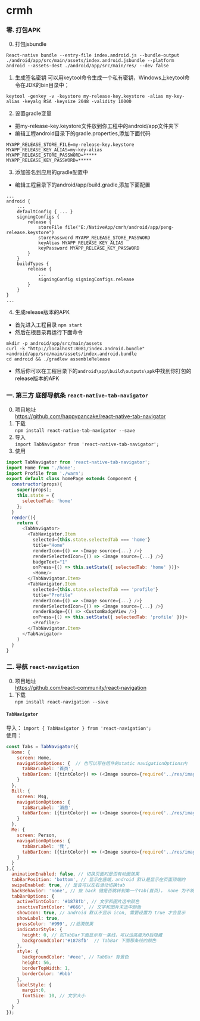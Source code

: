 # crmh
### 零. 打包APK
0. 打包jsbundle
```
React-native bundle --entry-file index.android.js --bundle-output ./android/app/src/main/assets/index.android.jsbundle --platform android --assets-dest ./android/app/src/main/res/ --dev false
```
1. 生成签名密钥
可以用keytool命令生成一个私有密钥，Windows上keytool命令在JDK的bin目录中；
```
keytool -genkey -v -keystore my-release-key.keystore -alias my-key-alias -keyalg RSA -keysize 2048 -validity 10000
```
2. 设置gradle变量
+ 把my-release-key.keystore文件放到你工程中的android/app文件夹下
+ 编辑工程android目录下的gradle.properties,添加下面代码
```
MYAPP_RELEASE_STORE_FILE=my-release-key.keystore
MYAPP_RELEASE_KEY_ALIAS=my-key-alias
MYAPP_RELEASE_STORE_PASSWORD=*****
MYAPP_RELEASE_KEY_PASSWORD=*****
```
3. 添加签名到应用的gradle配置中
+ 编辑工程目录下的android/app/build.gradle,添加下面配置
```
...
android {
    ...
    defaultConfig { ... }
    signingConfigs {
        release {
            storeFile file("E:/NativeApp/cmrh/android/app/peng-release.keystore")
            storePassword MYAPP_RELEASE_STORE_PASSWORD
            keyAlias MYAPP_RELEASE_KEY_ALIAS
            keyPassword MYAPP_RELEASE_KEY_PASSWORD
        }
    }
    buildTypes {
        release {
            ...
            signingConfig signingConfigs.release
        }
    }
}
...
```
4. 生成release版本的APK
+ 首先进入工程目录
`npm start`
+ 然后在根目录再运行下面命令
```
mkdir -p android/app/src/main/assets
curl -k "http://localhost:8081/index.android.bundle" >android/app/src/main/assets/index.android.bundle
cd android && ./gradlew assembleRelease
```
+ 然后你可以在工程目录下的`android\app\build\outputs\apk`中找到你打包的release版本的APK


### 一. 第三方 底部导航条 `react-native-tab-navigator`  
0. 项目地址  
https://github.com/happypancake/react-native-tab-navigator
1. 下载  
`npm install react-native-tab-navigator --save`
2. 导入  
`import TabNavigator from 'react-native-tab-navigator';`
3. 使用
```javascript
import TabNavigator from 'react-native-tab-navigator';  
import Home from './home';
import Profile from './warn';
export default class homePage extends Component {
  constructor(props){
    super(props);
    this.state = {
      selectedTab: 'home'
    };
  }
  render(){
    return (
      <TabNavigator>
        <TabNavigator.Item
          selected={this.state.selectedTab === 'home'}
          title="Home"
          renderIcon={() => <Image source={...} />}
          renderSelectedIcon={() => <Image source={...} />}
          badgeText="1"
          onPress={() => this.setState({ selectedTab: 'home' })}>
          <Home/>
        </TabNavigator.Item>
        <TabNavigator.Item
          selected={this.state.selectedTab === 'profile'}
          title="Profile"
          renderIcon={() => <Image source={...} />}
          renderSelectedIcon={() => <Image source={...} />}
          renderBadge={() => <CustomBadgeView />}
          onPress={() => this.setState({ selectedTab: 'profile' })}>
          <Profile/>
        </TabNavigator.Item>
      </TabNavigator>
    )
  }
}
```
### 二. 导航 `react-navigation`
0. 项目地址  
https://github.com/react-community/react-navigation
1. 下载  
`npm install react-navigation --save`
#### `TabNavigator`
导入：
`import { TabNavigator } from 'react-navigation';`  
使用：
```javascript
const Tabs = TabNavigator({
  Home: {
    screen: Home,
    navigationOptions: {  // 也可以写在组件的static navigationOptions内
      tabBarLabel: '首页',
      tabBarIcon: ({tintColor}) => (<Image source={require('../res/images/home.png')} style={[{tintColor: tintColor},styles.icon]}/>),
    }
  },
  Bill: {
    screen: Msg,
    navigationOptions: {
      tabBarLabel: '消息',
      tabBarIcon: ({tintColor}) => (<Image source={require('../res/images/warn.png')} style={[{tintColor: tintColor},styles.icon]}/>),
    }
  },
  Me: {
    screen: Person,
    navigationOptions: {
      tabBarLabel: '我',
      tabBarIcon: ({tintColor}) => (<Image source={require('../res/images/person.png')} style={[{tintColor: tintColor},styles.icon]}/>),
    }
  }
},{
  animationEnabled: false, // 切换页面时是否有动画效果
  tabBarPosition: 'bottom', // 显示在底端，android 默认是显示在页面顶端的
  swipeEnabled: true, // 是否可以左右滑动切换tab
  backBehavior: 'none', // 按 back 键是否跳转到第一个Tab(首页)， none 为不跳转
  tabBarOptions: {
    activeTintColor: '#1878fb', // 文字和图片选中颜色
    inactiveTintColor: '#666', // 文字和图片未选中颜色
    showIcon: true, // android 默认不显示 icon, 需要设置为 true 才会显示
    showLabel: true,
    pressColor: '#999',	//涟漪效果
    indicatorStyle: {
      height: 0, // 如TabBar下面显示有一条线，可以设高度为0后隐藏
      backgroundColor:'#1878fb'  // TabBar 下面那条线的颜色
    }, 
    style: {
      backgroundColor: '#eee', // TabBar 背景色
      height: 56,
      borderTopWidth: 1,
      borderColor: '#bbb'
    },
    labelStyle: {
      margin:0,
      fontSize: 10, // 文字大小
    }
  }
});
```
